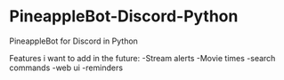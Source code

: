 # PineappleBot-Discord-Python
PineappleBot for Discord in Python

Features i want to add in the future:
-Stream alerts
-Movie times
-search commands
-web ui
-reminders
